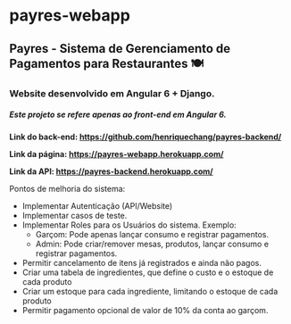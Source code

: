 # payres-webapp
## Payres - Sistema de Gerenciamento de Pagamentos para Restaurantes  🍽 

### Website desenvolvido em Angular 6 + Django. ###
##### Este projeto se refere apenas ao front-end em Angular 6. #####

**Link do back-end: https://github.com/henriquechang/payres-backend/**

**Link da página: https://payres-webapp.herokuapp.com/**

**Link da API: https://payres-backend.herokuapp.com/**

Pontos de melhoria do sistema:

- Implementar Autenticação (API/Website)
- Implementar casos de teste.
- Implementar Roles para os Usuários do sistema. Exemplo:
  - Garçom: Pode apenas lançar consumo e registrar pagamentos.
  - Admin: Pode criar/remover mesas, produtos, lançar consumo e registrar pagamentos.
- Permitir cancelamento de itens já registrados e ainda não pagos.
- Criar uma tabela de ingredientes, que define o custo e o estoque de cada produto
- Criar um estoque para cada ingrediente, limitando o estoque de cada produto 
- Permitir pagamento opcional de valor de 10% da conta ao garçom.

